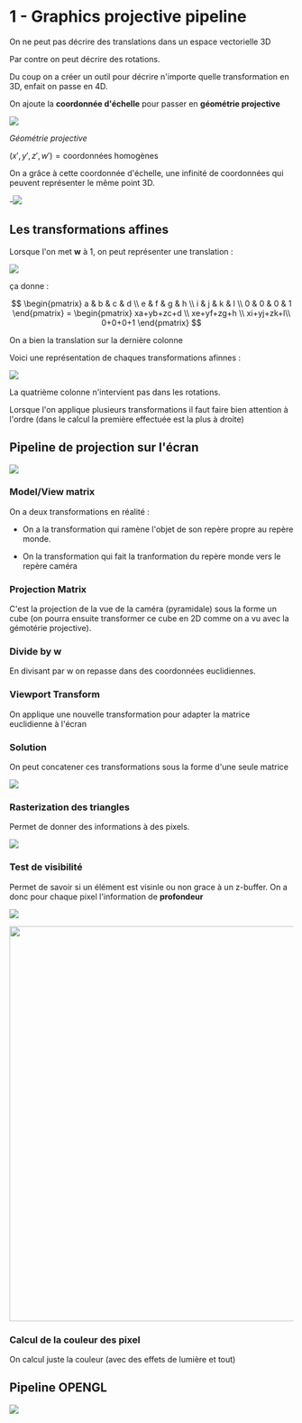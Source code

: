 # 1 - Graphics projective pipeline

On ne peut pas décrire des translations dans un espace vectorielle 3D

Par contre on peut décrire des rotations.

Du coup on a créer un outil pour décrire n'importe quelle transformation en 3D, enfait on passe en 4D.

On ajoute la **coordonnée d'échelle** pour passer en **géométrie projective**

![](./Cours_1_assets/2022-09-11-15-14-56-image.png)

*Géométrie projective*

$(x',y',z',w')= \text{coordonnées homogènes}$

On a grâce à cette coordonnée d'échelle, une infinité de coordonnées qui peuvent représenter le même point 3D.

-![](./Cours_1_assets/2022-09-11-15-19-06-image.png)

## Les transformations affines

Lorsque l'on met **w**  à 1, on peut représenter une translation :

![](./Cours_1_assets/2022-09-11-15-22-35-image.png)

ça donne :

$$
\begin{pmatrix}
a & b & c & d \\
e & f & g & h \\
i & j & k & l \\
0 & 0 & 0 & 1
\end{pmatrix} = 
\begin{pmatrix}
xa+yb+zc+d \\
xe+yf+zg+h \\
xi+yj+zk+l\\
0+0+0+1
\end{pmatrix}
$$

On a bien la translation sur la dernière colonne

Voici une représentation de chaques transformations afinnes :

![](./Cours_1_assets/2022-09-11-15-31-26-image.png)

La quatrième colonne n'intervient pas dans les rotations.

Lorsque l'on applique plusieurs transformations il faut faire bien attention à l'ordre (dans le calcul la première effectuée est la plus à droite)

## Pipeline de projection sur l'écran

![](./Cours_1_assets/2022-09-11-15-35-45-image.png)

### Model/View matrix

On a deux transformations en réalité :

- On a la transformation qui ramène l'objet de son repère propre au repère monde.

- On la transformation qui fait la tranformation du repère monde vers le repère caméra

### Projection Matrix

C'est la projection de la vue de la caméra (pyramidale) sous la forme un cube (on pourra ensuite transformer ce cube en 2D comme on a vu avec la gémotérie projective).

### Divide by w

En divisant par w on repasse dans des coordonnées euclidiennes.

### Viewport Transform

On applique une nouvelle transformation pour adapter la matrice euclidienne à l'écran 

### Solution

On peut concatener ces transformations sous la forme d'une seule matrice

![](./Cours_1_assets/2022-09-11-15-46-19-image.png)

### Rasterization des triangles

Permet de donner des informations à des pixels.

![](./Cours_1_assets/2022-09-11-15-49-43-image.png)

### Test de visibilité

Permet de savoir si un élément est visinle ou non grace à un z-buffer. On a donc pour chaque pixel l'information de **profondeur**

![](./Cours_1_assets/2022-09-11-15-51-14-image.png)

<img title="" src="./Cours_1_assets/2022-09-11-15-51-24-image.png" alt="" width="700">

### Calcul de la couleur des pixel

On calcul juste la couleur (avec des effets de lumière et tout)

## Pipeline OPENGL

![](./Cours_1_assets/2022-09-11-15-54-31-image.png)
